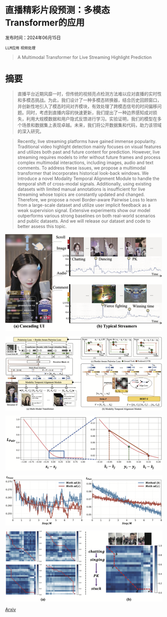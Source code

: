 # 直播精彩片段预测：多模态Transformer的应用

发布时间：2024年06月15日

`LLM应用` `视频处理`

> A Multimodal Transformer for Live Streaming Highlight Prediction

# 摘要

> 直播平台近期风靡一时，但传统的视频亮点检测方法难以应对直播的实时性和多模态挑战。为此，我们设计了一种多模态转换器，结合历史回顾窗口，并创新性地引入了模态时间对齐模块，有效处理了跨模态信号的时间偏移问题。同时，考虑到直播内容的快速更新，我们提出了一种边界感知成对损失，利用大规模数据和用户隐式反馈进行学习。实验证明，我们的模型在多个场景和数据集上表现卓越。未来，我们将公开数据集和代码，助力该领域的深入研究。

> Recently, live streaming platforms have gained immense popularity. Traditional video highlight detection mainly focuses on visual features and utilizes both past and future content for prediction. However, live streaming requires models to infer without future frames and process complex multimodal interactions, including images, audio and text comments. To address these issues, we propose a multimodal transformer that incorporates historical look-back windows. We introduce a novel Modality Temporal Alignment Module to handle the temporal shift of cross-modal signals. Additionally, using existing datasets with limited manual annotations is insufficient for live streaming whose topics are constantly updated and changed. Therefore, we propose a novel Border-aware Pairwise Loss to learn from a large-scale dataset and utilize user implicit feedback as a weak supervision signal. Extensive experiments show our model outperforms various strong baselines on both real-world scenarios and public datasets. And we will release our dataset and code to better assess this topic.

![直播精彩片段预测：多模态Transformer的应用](../../../paper_images/2407.12002/fig1-wsy.png)

![直播精彩片段预测：多模态Transformer的应用](../../../paper_images/2407.12002/fig2_right.png)

![直播精彩片段预测：多模态Transformer的应用](../../../paper_images/2407.12002/fig3.png)

![直播精彩片段预测：多模态Transformer的应用](../../../paper_images/2407.12002/fig4.png)

![直播精彩片段预测：多模态Transformer的应用](../../../paper_images/2407.12002/fig5.png)

[Arxiv](https://arxiv.org/abs/2407.12002)